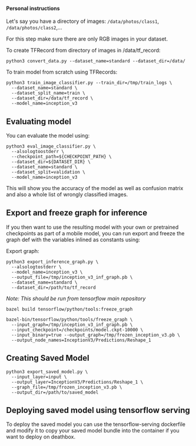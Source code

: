 #### Personal instructions

Let's say you have a directory of images: ```/data/photos/class1```, ```/data/photos/class2```,...

For this step make sure there are only RGB images in your dataset.

To create TFRecord from directory of images in /data/tf_record:
```
python3 convert_data.py --dataset_name=standard --dataset_dir=/data/
```

To train model from scratch using TFRecords:

```
python3 train_image_classifier.py --train_dir=/tmp/train_logs \
  --dataset_name=standard \
  --dataset_split_name=train \
  --dataset_dir=/data/tf_record \
  --model_name=inception_v3
```

## Evaluating model
You can evaluate the model using:
```
python3 eval_image_classifier.py \
  --alsologtoostderr \
  --checkpoint_path=${CHECKPOINT_PATH} \
  --dataset_dir=${DATASET_DIR} \
  --dataset_name=standard \
  --dataset_split=validation \
  --model_name=inception_v3
```
This will show you the accuracy of the model as well as confusion matrix and
also a whole list of wrongly classified images.

## Export and freeze graph for inference

If you then want to use the resulting model with your own or pretrained
checkpoints as part of a mobile model, you can run export and freeze the graph
def with the variables inlined as constants using:

Export graph:

```
python3 export_inference_graph.py \
  --alsologtostderr \
  --model_name=inception_v3 \
  --output_file=/tmp/inception_v3_inf_graph.pb \
  --dataset_name=standard \
  --dataset_dir=/path/to/tf_record
```

*Note: This should be run from tensorflow main repository*

```shell
bazel build tensorflow/python/tools:freeze_graph

bazel-bin/tensorflow/python/tools/freeze_graph \
  --input_graph=/tmp/inception_v3_inf_graph.pb \
  --input_checkpoint=/checkpoints/model.ckpt-10000 \
  --input_binary=true --output_graph=/tmp/frozen_inception_v3.pb \
  --output_node_names=InceptionV3/Predictions/Reshape_1
```

## Creating Saved Model
```
python3 export_saved_model.py \
  --input_layer=input \
  --output_layer=InceptionV3/Predictions/Reshape_1 \
  --graph_file=/tmp/frozen_inception_v3.pb \
  --output_dir=/path/to/saved_model
```

## Deploying saved model using tensorflow serving

To deploy the saved model you can use the tensorflow-serving dockerfile and
modify it to copy your saved model bundle into the container if you want to deploy on deathbox.




